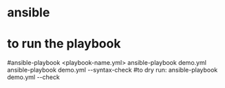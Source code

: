# ansible

# to run the playbook
#ansible-playbook <playbook-name.yml>
ansible-playbook demo.yml
ansible-playbook demo.yml --syntax-check
#to dry run:
ansible-playbook demo.yml --check
